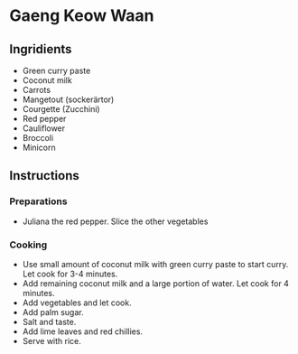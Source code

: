 # Gaeng Keow Waan

## Ingridients

- Green curry paste
- Coconut milk
- Carrots
- Mangetout (sockerärtor)
- Courgette (Zucchini)
- Red pepper
- Cauliflower
- Broccoli
- Minicorn

## Instructions

### Preparations

- Juliana the red pepper. Slice the other vegetables

### Cooking

- Use small amount of coconut milk with green curry paste to start curry. Let cook for 3-4 minutes.
- Add remaining coconut milk and a large portion of water. Let cook for 4 minutes.
- Add vegetables and let cook.
- Add palm sugar.
- Salt and taste.
- Add lime leaves and red chillies.
- Serve with rice.
